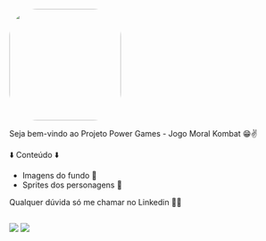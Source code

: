 
 <br>
 <img width="200" height="200" align="center" style="border-radius:50px;" src="https://i.pinimg.com/originals/67/f8/06/67f80660e238d3650edbaa357da09fae.gif" />

<br>

Seja bem-vindo ao Projeto Power Games - Jogo Moral Kombat 😁✌️

⬇️ Conteúdo ⬇️

- Imagens do fundo 📱
- Sprites dos personagens 👊

Qualquer dúvida só me chamar no Linkedin 🧑‍💼

  ##
 
<div> 
  <a href="https://www.youtube.com/channel/UCp9XAKThCXf4AAnraec2DAw" target="_blank"><img src="https://img.shields.io/badge/YouTube-FF0000?style=for-the-badge&logo=youtube&logoColor=white" target="_blank"></a>
  <a href="https://www.linkedin.com/in/jvnogueiraa" target="_blank"><img src="https://img.shields.io/badge/-LinkedIn-%230077B5?style=for-the-badge&logo=linkedin&logoColor=white" target="_blank"></a> 
  
</div>
